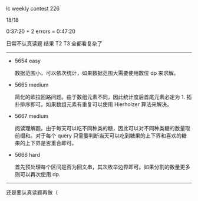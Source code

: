 lc weekly contest 226

18/18

0:37:20 + 2 errors = 0:47:20

日常不认真读题 结果 T2 T3 全都看复杂了

------

- 5654 easy

    数据范围小，可以依次统计，如果数据范围大需要使用数位 dp 来求解。

- 5665 medium

    简化的欧拉回路问题。由于数组元素不同，因此统计度后首尾元素必定为 1. 拓扑排序即可。如果数组元素有重复可以使用 Hierholzer 算法来解决。

- 5667 medium

    阅读理解题。由于每天可以吃不同种类的糖，因此可以对不同种类糖的数量取前缀和。对于每个 query 只需要判断当天可以吃到糖果的上下界和喜欢的糖果的上下界是否重合即可。

- 5666 hard

    首先预处理每个区间是否为回文串，其次枚举边界即可。如果分割的数量更多则可以再次使用 dp.

------

还是要认真读题再做（